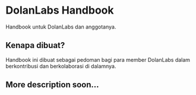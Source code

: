 # DolanLabs Handbook
Handbook untuk DolanLabs dan anggotanya.

## Kenapa dibuat?
Handbook ini dibuat sebagai pedoman bagi para member DolanLabs dalam berkontribusi dan berkolaborasi di dalamnya.

## More description soon...
